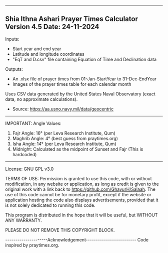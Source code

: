----------------------------------------------------------
Shia Ithna Ashari Prayer Times Calculator
Version 4.5
Date: 24-11-2024
----------------------------------------------------------
Inputs:
- Start year and end year
- Latitude and longitude coordinates
- "EqT and D.csv" file containing Equation of Time and Declination data

Outputs:
- An .xlsx file of prayer times from 01-Jan-StartYear to 31-Dec-EndYear
- Images of the prayer times table for each calendar month   

Uses CSV data generated by the United States Naval Observatory (exact data, no approximate calculations).
- Source: https://aa.usno.navy.mil/data/geocentric

----------------------------------------------------------
IMPORTANT: Angle Values:
1. Fajr Angle:      16° (per Leva Research Institute, Qum)
2. Maghrib Angle:   4° (best guess from praytimes.org)
3. Isha Angle:      14° (per Leva Research Institute, Qum)
4. Midnight:        Calculated as the midpoint of Sunset and Fajr (This is hardcoded)

----------------------------------------------------------

License: GNU GPL v3.0

TERMS OF USE:
Permission is granted to use this code, with or without modification, in any website or application, as long as credit is given to the original work with a link back to https://github.com/GhayurH/Salaah. The use of this code cannot be for monetary profit, except if the website or application hosting the code also displays advertisements, provided that it is not solely dedicated to running this code.

This program is distributed in the hope that it will be useful, but WITHOUT ANY WARRANTY.

PLEASE DO NOT REMOVE THIS COPYRIGHT BLOCK.

---------------------Acknowledgement-------------------------
Code inspired by praytimes.org.
